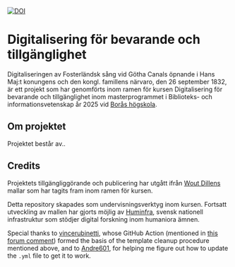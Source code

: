 [![DOI](https://zenodo.org/badge/471756787.svg)](https://zenodo.org/badge/latestdoi/471756787)

# Digitalisering för bevarande och tillgänglighet

Digitaliseringen av Fosterländsk sång vid Götha Canals öpnande i Hans Maj:t konungens och den kongl. famillens närvaro, den 26 september 1832, är ett projekt som har genomförts inom ramen för kursen Digitalisering för bevarande och tillgänglighet inom masterprogrammet i Biblioteks- och informationsvetenskap år 2025 vid [Borås högskola](https://www.hb.se/).

## Om projektet
Projektet består av..

## Credits
Projektets tillgängliggörande och publicering har utgått ifrån [Wout Dillens](https://github.com/WoutDLN) mallar som har tagits fram inom ramen för kursen.

Detta repository skapades som undervisningsverktyg inom kursen. Fortsatt utveckling av mallen har gjorts möjlig av [Huminfra](https://www.huminfra.se), svensk nationell infrastruktur som stödjer digital forskning inom humaniora ämnen.

Special thanks to [vincerubinetti](https://github.com/vincerubinetti), whose GitHub Action (mentioned in [this forum comment](https://github.com/orgs/community/discussions/22183#discussioncomment-4585507)) formed the basis of the template cleanup procedure mentioned above, and to [Andre601](https://github.com/Andre601), for helping me figure out how to update the `.yml` file to get it to work.
